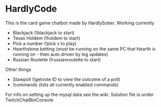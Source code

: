 # HardlyCode
This is the card game chatbot made by HardlySober.
Working currently
 - Blackjack (!blackjack to start)
 - Texas Holdem (!holdem to start)
 - Pick a number (!pick x to play)
 - Hearthstone betting (must be running on the same PC that Hearth is running on - then auto driven by log updates)
 - Russian Roulette (!russianroulette <amount> to start)

Other things
 - Stawpoll (!getvote ID to view the outcome of a poll)
 - !commands (lists all currently enabled commands)


For info on setting up the mysql data see the wiki.
Solution file is under TwitchChatBotConsole
